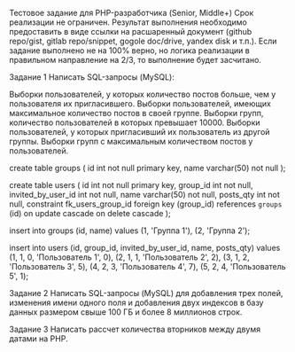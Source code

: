 Тестовое задание для PHP-разработчика (Senior, Middle+)
Срок реализации не ограничен.
Результат выполнения необходимо предоставить в виде ссылки на расшаренный документ (github repo/gist, gitlab repo/snippet, gogole doc/drive, yandex disk и т.п.).
Если задание выполнено не на 100% верно, но логика реализации в правильном направление на 2/3, то выполнение будет засчитано.

Задание 1
Написать SQL-запросы (MySQL):

Выборки пользователей, у которых количество постов больше, чем у пользователя их пригласившего.
Выборки пользователей, имеющих максимальное количество постов в своей группе.
Выборки групп, количество пользователей в которых превышает 10000.
Выборки пользователей, у которых пригласивший их пользователь из другой группы.
Выборки групп с максимальным количеством постов у пользователей.


create table groups
(
    id   int         not null primary key,
    name varchar(50) not null
);

create table users
(
    id                      int         not null primary key,
    group_id                int         not null,
    invited_by_user_id      int         not null,
    name                    varchar(50) not null,
    posts_qty               int         not null,
    constraint  fk_users_group_id
        foreign key (group_id) references `groups` (id)
            on update cascade on delete cascade
);

insert into groups 
    (id, name)
values
    (1, 'Группа 1'),
    (2, 'Группа 2');

insert into users
    (id, group_id, invited_by_user_id, name, posts_qty)
values
    (1, 1, 0, 'Пользователь 1', 0),
    (2, 1, 1, 'Пользователь 2', 2),
    (3, 1, 2, 'Пользователь 3', 5),
    (4, 2, 3, 'Пользователь 4', 7),
    (5, 2, 4, 'Пользователь 5', 1);



Задание 2
Написать SQL-запросы (MySQL) для добавления трех полей, изменения имени одного поля и добавления двух индексов в базу данных размером свыше 100 ГБ и более 8 миллионов строк.

Задание 3
Написать рассчет количества вторников между двумя датами на PHP.